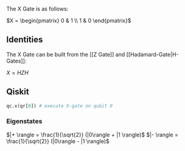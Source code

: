 The X Gate is as follows:

$X = \begin{pmatrix}  0 & 1 \\  1 & 0  \end{pmatrix}$

## Identities

The X Gate can be built from the [[Z Gate]] and [[Hadamard-Gate|H-Gates]]:

$X = HZH$

## Qiskit

```python
qc.x(qr[0]) # execute X-gate on qubit 0
```

### Eigenstates
$|+ \rangle = \frac{1}{\sqrt{2}} (|0\rangle + |1 \rangle)$
$|- \rangle = \frac{1}{\sqrt{2}} (|0\rangle - |1 \rangle)$